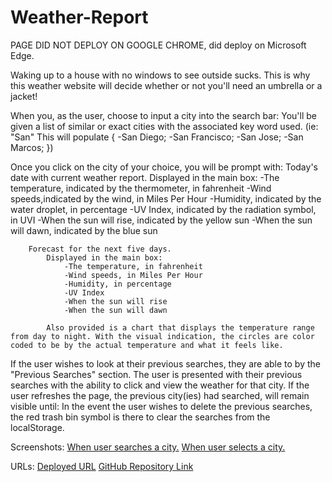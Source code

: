 # Weather-Report
PAGE DID NOT DEPLOY ON GOOGLE CHROME, did deploy on Microsoft Edge.


Waking up to a house with no windows to see outside sucks.
    This is why this weather website will decide whether or not you'll need an umbrella or a jacket!

When you, as the user, choose to input a city into the search bar:
        You'll be given a list of similar or exact cities with the associated key word used.
            (ie: "San"
                This will populate {
                    -San Diego;
                    -San Francisco;
                    -San Jose;
                    -San Marcos;
            })

Once you click on the city of your choice, you will be prompt with:
        Today's date with current weather report.
            Displayed in the main box:
                -The temperature, indicated by the thermometer, in fahrenheit
                -Wind speeds,indicated by the wind, in Miles Per Hour
                -Humidity, indicated by the water droplet, in percentage
                -UV Index, indicated by the radiation symbol, in UVI
                -When the sun will rise, indicated by the yellow sun
                -When the sun will dawn, indicated by the blue sun
        
        Forecast for the next five days.
            Displayed in the main box:
                -The temperature, in fahrenheit
                -Wind speeds, in Miles Per Hour
                -Humidity, in percentage
                -UV Index
                -When the sun will rise
                -When the sun will dawn

            Also provided is a chart that displays the temperature range from day to night. With the visual indication, the circles are color coded to be by the actual temperature and what it feels like.

If the user wishes to look at their previous searches, they are able to by the "Previous Searches" section.
        The user is presented with their previous searches with the ability to click and view the weather for that city.
            If the user refreshes the page, the previous city(ies) had searched, will remain visible until:
                    In the event the user wishes to delete the previous searches, the red trash bin symbol is there to clear the searches from the localStorage.
        


Screenshots:
<a href= "https://github.com/kims1998/Weather-Report/blob/main/IMG/prompt%20search.JPG">When user searches a city.</a>
<a href= "https://github.com/kims1998/Weather-Report/blob/main/IMG/active%20page%20weather.JPG">When user selects a city.</a>

URLs:
<a href= "https://kims1998.github.io/Weather-Report/">Deployed URL</a>
<a href= "https://github.com/kims1998/Weather-Report">GitHub Repository Link</a>